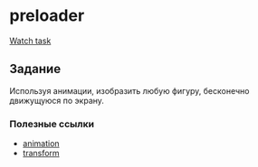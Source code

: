 # preloader
[Watch task](https://dariaazanovich.github.io/preloader/)

## Задание
Используя анимации, изобразить любую фигуру, бесконечно движущуюся по экрану.

### Полезные ссылки
+ [animation](https://developer.mozilla.org/ru/docs/Web/CSS/animation)
+ [transform](https://developer.mozilla.org/ru/docs/Web/CSS/transform)
